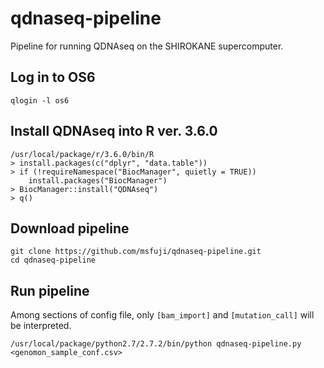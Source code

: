 # qdnaseq-pipeline
Pipeline for running QDNAseq on the SHIROKANE supercomputer.

## Log in to OS6
```
qlogin -l os6
```

## Install QDNAseq into R ver. 3.6.0
```
/usr/local/package/r/3.6.0/bin/R
> install.packages(c("dplyr", "data.table"))
> if (!requireNamespace("BiocManager", quietly = TRUE))
    install.packages("BiocManager")
> BiocManager::install("QDNAseq")
> q()
```

## Download pipeline
```
git clone https://github.com/msfuji/qdnaseq-pipeline.git
cd qdnaseq-pipeline
```

## Run pipeline
Among sections of config file, only `[bam_import]` and `[mutation_call]` will be interpreted.
```
/usr/local/package/python2.7/2.7.2/bin/python qdnaseq-pipeline.py <genomon_sample_conf.csv>
```
